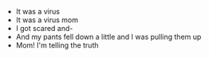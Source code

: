  - It was a virus
 - It was a virus mom
 - I got scared and-
 - And my pants fell down a little and I was pulling them up
 - Mom! I'm telling the truth

<!---
EmperorBocky/EmperorBocky is a ✨ special ✨ repository because its `README.md` (this file) appears on your GitHub profile.
You can click the Preview link to take a look at your changes.
--->
